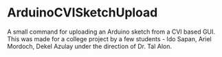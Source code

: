 # ArduinoCVISketchUpload
A small command for uploading an Arduino sketch from a CVI based GUI.
This was made for a college project by a few students - Ido Sapan, Ariel Mordoch, Dekel Azulay under the direction of Dr. Tal Alon. 
